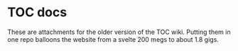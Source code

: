 # TOC docs

These are attachments for the older version of the
TOC wiki. Putting them in one repo balloons the website
from a svelte 200 megs to about 1.8 gigs.
